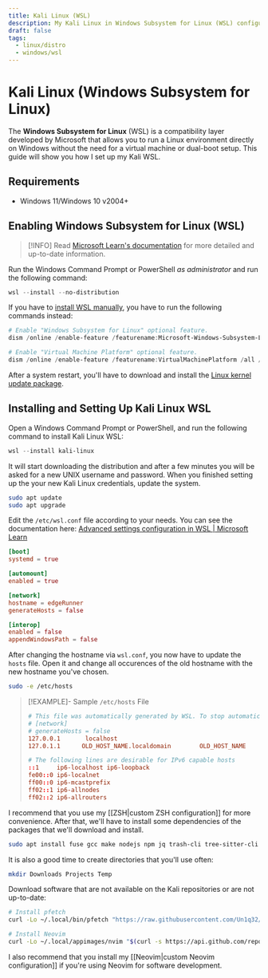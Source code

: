 ```yaml
---
title: Kali Linux (WSL)
description: My Kali Linux in Windows Subsystem for Linux (WSL) configuration
draft: false
tags:
  - linux/distro
  - windows/wsl
---
```

# Kali Linux (Windows Subsystem for Linux)

The **Windows Subsystem for Linux** (WSL) is a compatibility layer developed by Microsoft that allows you to run a Linux environment directly on Windows without the need for a virtual machine or dual-boot setup. This guide will show you how I set up my Kali WSL.

## Requirements

- Windows 11/Windows 10 v2004+

## Enabling Windows Subsystem for Linux (WSL)

> [!INFO] Read [Microsoft Learn's documentation](https://learn.microsoft.com/en-us/windows/wsl/install) for more detailed and up-to-date information.

Run the Windows Command Prompt or PowerShell *as administrator* and run the following command:

```powershell
wsl --install --no-distribution
```

If you have to [install WSL manually](https://learn.microsoft.com/en-us/windows/wsl/install-manual), you have to run the following commands instead:

```powershell
# Enable "Windows Subsystem for Linux" optional feature.
dism /online /enable-feature /featurename:Microsoft-Windows-Subsystem-Linux /all /norestart

# Enable "Virtual Machine Platform" optional feature.
dism /online /enable-feature /featurename:VirtualMachinePlatform /all /norestart
```

After a system restart, you'll have to download and install the [Linux kernel update package](https://wslstorestorage.blob.core.windows.net/wslblob/wsl_update_x64.msi).

## Installing and Setting Up Kali Linux WSL

Open a Windows Command Prompt or PowerShell, and run the following command to install Kali Linux WSL:

```powershell
wsl --install kali-linux
```

It will start downloading the distribution and after a few minutes you will be asked for a new UNIX username and password. When you finished setting up the your new Kali Linux credentials, update the system.

```bash
sudo apt update
sudo apt upgrade
```

Edit the `/etc/wsl.conf` file according to your needs. You can see the documentation here: [Advanced settings configuration in WSL | Microsoft Learn](https://learn.microsoft.com/en-us/windows/wsl/wsl-config)

```toml
[boot]
systemd = true

[automount]
enabled = true

[network]
hostname = edgeRunner
generateHosts = false

[interop]
enabled = false
appendWindowsPath = false
```

After changing the hostname via `wsl.conf`, you now have to update the `hosts` file. Open it and change all occurences of the old hostname with the new hostname you've chosen.

```bash
sudo -e /etc/hosts
```

> [!EXAMPLE]- Sample `/etc/hosts` File
> 
> ```conf
> # This file was automatically generated by WSL. To stop automatic generation of this file, add the following entry to /etc/wsl.conf:
> # [network]
> # generateHosts = false
> 127.0.0.1       localhost
> 127.0.1.1      OLD_HOST_NAME.localdomain        OLD_HOST_NAME
> 
> # The following lines are desirable for IPv6 capable hosts
> ::1     ip6-localhost ip6-loopback
> fe00::0 ip6-localnet
> ff00::0 ip6-mcastprefix
> ff02::1 ip6-allnodes
> ff02::2 ip6-allrouters
> ```

I recommend that you use my [[ZSH|custom ZSH configuration]] for more convenience. After that, we'll have to install some dependencies of the packages that we'll download and install.

```bash
sudo apt install fuse gcc make nodejs npm jq trash-cli tree-sitter-cli
```

It is also a good time to create directories that you'll use often:

```bash
mkdir Downloads Projects Temp
```

Download software that are not available on the Kali repositories or are not up-to-date:

```bash
# Install pfetch
curl -Lo ~/.local/bin/pfetch "https://raw.githubusercontent.com/Un1q32/pfetch/refs/heads/master/pfetch" && chmod +x ~/.local/bin/pfetch

# Install Neovim
curl -Lo ~/.local/appimages/nvim "$(curl -s https://api.github.com/repos/neovim/neovim/releases/latest | grep -o 'https://.*nvim\.appimage' | head -n 1)" && chmod +x ~/.local/appimages/nvim
```

I also recommend that you install my [[Neovim|custom Neovim configuration]] if you're using Neovim for software development.
